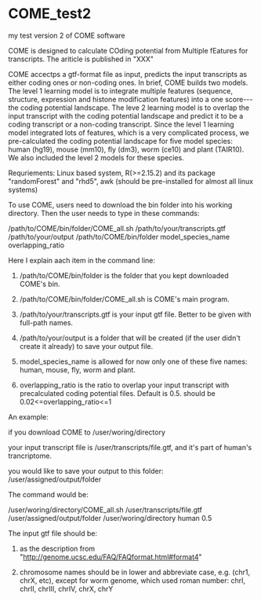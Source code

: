 # COME_test2
my test version 2 of COME software

COME is designed to calculate COding potential from Multiple fEatures for transcripts. The ariticle is published in "XXX"

COME accectps a gtf-format file as input, predicts the input transcripts as either coding ones or non-coding ones. In brief, COME builds two models. The level 1 learning model is to integrate multiple features (sequence, structure, expression and histone modification features) into a one score---the coding potential landscape. The leve 2 learning model is to overlap the input transcript with the coding potential landscape and predict it to be a coding transcript or a non-coding transcript. Since the level 1 learning model integrated lots of features, which is a very complicated process, we pre-calculated the coding potential landscape for five model species: human (hg19), mouse (mm10), fly (dm3), worm (ce10) and plant (TAIR10). We also included the level 2 models for these species.

Requriements: Linux based system, R(>=2.15.2) and its package "randomForest" and "rhd5", awk (should be pre-installed for almost all linux systems)

To use COME, users need to download the bin folder into his working directory. Then the user needs to type in these commands:

  /path/to/COME/bin/folder/COME_all.sh /path/to/your/transcripts.gtf  /path/to/your/output  /path/to/COME/bin/folder  model_species_name   overlapping_ratio
  
Here I explain aach item in the command line: 

  1)  /path/to/COME/bin/folder is the folder that you kept downloaded COME's bin.

  2)  /path/to/COME/bin/folder/COME_all.sh is COME's main program.

  3)  /path/to/your/transcripts.gtf is your input gtf file. Better to be given with full-path names.

  4)  /path/to/your/output is a folder that will be created (if the user didn't create it already) to save your output file.

  5)  model_species_name is allowed for now only one of these five names: human, mouse, fly, worm and plant.

  6)  overlapping_ratio is the ratio to overlap your input transcript with precalculated coding potential files. Default is 0.5. should be 0.02<=overlapping_ratio<=1
  
An example:

  if you download COME to /user/woring/directory

  your input transcript file is /user/transcripts/file.gtf, and it's part of human's trancriptome.

  you would like to save your output to this folder: /user/assigned/output/folder

  The command would be: 
  
  /user/woring/directory/COME_all.sh /user/transcripts/file.gtf  /user/assigned/output/folder  /user/woring/directory human 0.5

The input gtf file should be:

  1)  as the description from "http://genome.ucsc.edu/FAQ/FAQformat.html#format4"

  2)  chromosome names should be in lower and abbreviate case, e.g. (chr1, chrX, etc), except for worm genome, which used roman number: chrI, chrII, chrIII, chrIV, chrX, chrY
